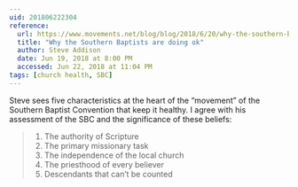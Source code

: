 ```yaml
---
uid: 201806222304
reference: 
  url: https://www.movements.net/blog/blog/2018/6/20/why-the-southern-baptists-are-doing-ok
  title: "Why the Southern Baptists are doing ok"
  author: Steve Addison
  date: Jun 19, 2018 at 8:00 PM
  accessed: Jun 22, 2018 at 11:04 PM
tags: [church health, SBC]
---
```


Steve sees five characteristics at the heart of the “movement” of the Southern Baptist Convention that keep it healthy. I agree with his assessment of the SBC and the significance of these beliefs:

> 1. The authority of Scripture
> 2. The primary missionary task
> 3. The independence of the local church
> 4. The priesthood of every believer
> 5. Descendants that can’t be counted
